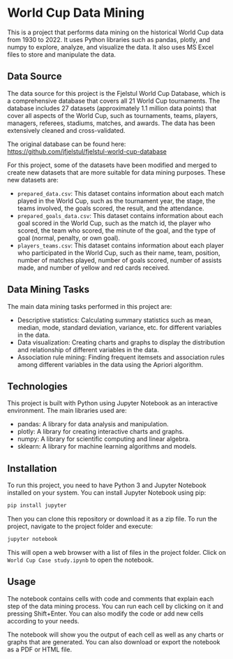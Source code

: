 # World Cup Data Mining

This is a project that performs data mining on the historical World Cup data from 1930 to 2022. It uses Python libraries such as pandas, plotly, and numpy to explore, analyze, and visualize the data. It also uses MS Excel files to store and manipulate the data.

## Data Source

The data source for this project is the Fjelstul World Cup Database, which is a comprehensive database that covers all 21 World Cup tournaments. The database includes 27 datasets (approximately 1.1 million data points) that cover all aspects of the World Cup, such as tournaments, teams, players, managers, referees, stadiums, matches, and awards. The data has been extensively cleaned and cross-validated.

The original database can be found here: https://github.com/jfjelstul/fjelstul-world-cup-database

For this project, some of the datasets have been modified and merged to create new datasets that are more suitable for data mining purposes. These new datasets are:

- `prepared_data.csv`: This dataset contains information about each match played in the World Cup, such as the tournament year, the stage, the teams involved, the goals scored, the result, and the attendance.
- `prepared_goals_data.csv`: This dataset contains information about each goal scored in the World Cup, such as the match id, the player who scored, the team who scored, the minute of the goal, and the type of goal (normal, penalty, or own goal).
- `players_teams.csv`: This dataset contains information about each player who participated in the World Cup, such as their name, team, position, number of matches played, number of goals scored, number of assists made, and number of yellow and red cards received.

## Data Mining Tasks

The main data mining tasks performed in this project are:

- Descriptive statistics: Calculating summary statistics such as mean, median, mode, standard deviation, variance, etc. for different variables in the data.
- Data visualization: Creating charts and graphs to display the distribution and relationship of different variables in the data.
- Association rule mining: Finding frequent itemsets and association rules among different variables in the data using the Apriori algorithm.

## Technologies

This project is built with Python using Jupyter Notebook as an interactive environment. The main libraries used are:

- pandas: A library for data analysis and manipulation.
- plotly: A library for creating interactive charts and graphs.
- numpy: A library for scientific computing and linear algebra.
- sklearn: A library for machine learning algorithms and models.

## Installation

To run this project, you need to have Python 3 and Jupyter Notebook installed on your system. You can install Jupyter Notebook using pip:

```bash
pip install jupyter
```

Then you can clone this repository or download it as a zip file. To run the project, navigate to the project folder and execute:

```bash
jupyter notebook
```

This will open a web browser with a list of files in the project folder. Click on `World Cup Case study.ipynb` to open the notebook.

## Usage

The notebook contains cells with code and comments that explain each step of the data mining process. You can run each cell by clicking on it and pressing Shift+Enter. You can also modify the code or add new cells according to your needs.

The notebook will show you the output of each cell as well as any charts or graphs that are generated. You can also download or export the notebook as a PDF or HTML file.
